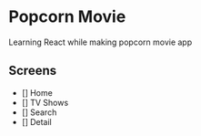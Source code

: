 # Popcorn Movie

Learning React while making popcorn movie app

## Screens

- [] Home
- [] TV Shows
- [] Search
- [] Detail
